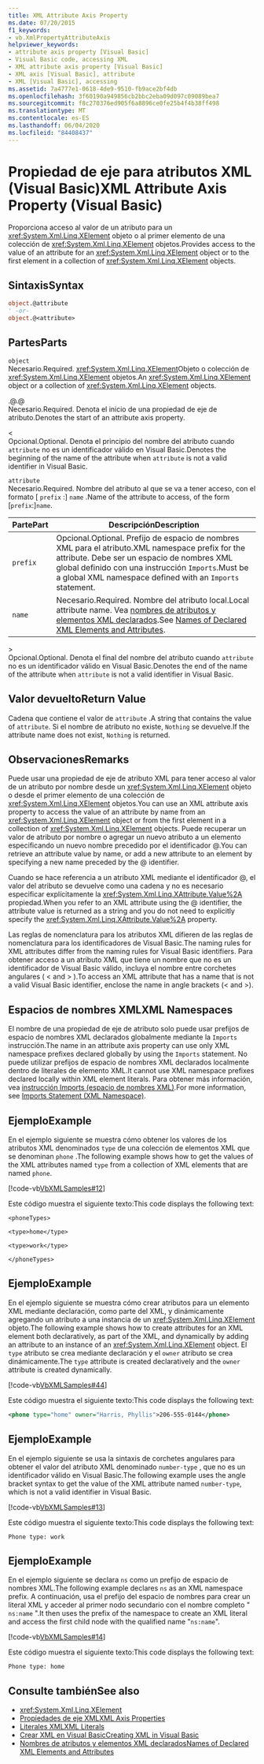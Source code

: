 ```yaml
---
title: XML Attribute Axis Property
ms.date: 07/20/2015
f1_keywords:
- vb.XmlPropertyAttributeAxis
helpviewer_keywords:
- attribute axis property [Visual Basic]
- Visual Basic code, accessing XML
- XML attribute axis property [Visual Basic]
- XML axis [Visual Basic], attribute
- XML [Visual Basic], accessing
ms.assetid: 7a4777e1-0618-4de9-9510-fb9ace2bf4db
ms.openlocfilehash: 3f60190a949856cb2bbc2eba09d097c09089bea7
ms.sourcegitcommit: f8c270376ed905f6a8896ce0fe25b4f4b38ff498
ms.translationtype: MT
ms.contentlocale: es-ES
ms.lasthandoff: 06/04/2020
ms.locfileid: "84408437"
---
```

# <a name="xml-attribute-axis-property-visual-basic"></a><span data-ttu-id="85b22-102">Propiedad de eje para atributos XML (Visual Basic)</span><span class="sxs-lookup"><span data-stu-id="85b22-102">XML Attribute Axis Property (Visual Basic)</span></span>
<span data-ttu-id="85b22-103">Proporciona acceso al valor de un atributo para un <xref:System.Xml.Linq.XElement> objeto o al primer elemento de una colección de <xref:System.Xml.Linq.XElement> objetos.</span><span class="sxs-lookup"><span data-stu-id="85b22-103">Provides access to the value of an attribute for an <xref:System.Xml.Linq.XElement> object or to the first element in a collection of <xref:System.Xml.Linq.XElement> objects.</span></span>  
  
## <a name="syntax"></a><span data-ttu-id="85b22-104">Sintaxis</span><span class="sxs-lookup"><span data-stu-id="85b22-104">Syntax</span></span>  
  
```vb  
object.@attribute  
' -or-  
object.@<attribute>  
```  
  
## <a name="parts"></a><span data-ttu-id="85b22-105">Partes</span><span class="sxs-lookup"><span data-stu-id="85b22-105">Parts</span></span>  
 `object`  
 <span data-ttu-id="85b22-106">Necesario.</span><span class="sxs-lookup"><span data-stu-id="85b22-106">Required.</span></span> <span data-ttu-id="85b22-107"><xref:System.Xml.Linq.XElement>Objeto o colección de <xref:System.Xml.Linq.XElement> objetos.</span><span class="sxs-lookup"><span data-stu-id="85b22-107">An <xref:System.Xml.Linq.XElement> object or a collection of <xref:System.Xml.Linq.XElement> objects.</span></span>  
  
 <span data-ttu-id="85b22-108">.@</span><span class="sxs-lookup"><span data-stu-id="85b22-108">.@</span></span>  
 <span data-ttu-id="85b22-109">Necesario.</span><span class="sxs-lookup"><span data-stu-id="85b22-109">Required.</span></span> <span data-ttu-id="85b22-110">Denota el inicio de una propiedad de eje de atributo.</span><span class="sxs-lookup"><span data-stu-id="85b22-110">Denotes the start of an attribute axis property.</span></span>  
  
 <  
 <span data-ttu-id="85b22-111">Opcional.</span><span class="sxs-lookup"><span data-stu-id="85b22-111">Optional.</span></span> <span data-ttu-id="85b22-112">Denota el principio del nombre del atributo cuando `attribute` no es un identificador válido en Visual Basic.</span><span class="sxs-lookup"><span data-stu-id="85b22-112">Denotes the beginning of the name of the attribute when `attribute` is not a valid identifier in Visual Basic.</span></span>  
  
 `attribute`  
 <span data-ttu-id="85b22-113">Necesario.</span><span class="sxs-lookup"><span data-stu-id="85b22-113">Required.</span></span> <span data-ttu-id="85b22-114">Nombre del atributo al que se va a tener acceso, con el formato [ `prefix` :] `name` .</span><span class="sxs-lookup"><span data-stu-id="85b22-114">Name of the attribute to access, of the form [`prefix`:]`name`.</span></span>  
  
|<span data-ttu-id="85b22-115">Parte</span><span class="sxs-lookup"><span data-stu-id="85b22-115">Part</span></span>|<span data-ttu-id="85b22-116">Descripción</span><span class="sxs-lookup"><span data-stu-id="85b22-116">Description</span></span>|  
|----------|-----------------|  
|`prefix`|<span data-ttu-id="85b22-117">Opcional.</span><span class="sxs-lookup"><span data-stu-id="85b22-117">Optional.</span></span> <span data-ttu-id="85b22-118">Prefijo de espacio de nombres XML para el atributo.</span><span class="sxs-lookup"><span data-stu-id="85b22-118">XML namespace prefix for the attribute.</span></span> <span data-ttu-id="85b22-119">Debe ser un espacio de nombres XML global definido con una instrucción `Imports`.</span><span class="sxs-lookup"><span data-stu-id="85b22-119">Must be a global XML namespace defined with an `Imports` statement.</span></span>|  
|`name`|<span data-ttu-id="85b22-120">Necesario.</span><span class="sxs-lookup"><span data-stu-id="85b22-120">Required.</span></span> <span data-ttu-id="85b22-121">Nombre del atributo local.</span><span class="sxs-lookup"><span data-stu-id="85b22-121">Local attribute name.</span></span> <span data-ttu-id="85b22-122">Vea [nombres de atributos y elementos XML declarados](../../programming-guide/language-features/xml/names-of-declared-xml-elements-and-attributes.md).</span><span class="sxs-lookup"><span data-stu-id="85b22-122">See [Names of Declared XML Elements and Attributes](../../programming-guide/language-features/xml/names-of-declared-xml-elements-and-attributes.md).</span></span>|  
  
 \>  
 <span data-ttu-id="85b22-123">Opcional.</span><span class="sxs-lookup"><span data-stu-id="85b22-123">Optional.</span></span> <span data-ttu-id="85b22-124">Denota el final del nombre del atributo cuando `attribute` no es un identificador válido en Visual Basic.</span><span class="sxs-lookup"><span data-stu-id="85b22-124">Denotes the end of the name of the attribute when `attribute` is not a valid identifier in Visual Basic.</span></span>  
  
## <a name="return-value"></a><span data-ttu-id="85b22-125">Valor devuelto</span><span class="sxs-lookup"><span data-stu-id="85b22-125">Return Value</span></span>  
 <span data-ttu-id="85b22-126">Cadena que contiene el valor de `attribute` .</span><span class="sxs-lookup"><span data-stu-id="85b22-126">A string that contains the value of `attribute`.</span></span> <span data-ttu-id="85b22-127">Si el nombre de atributo no existe, `Nothing` se devuelve.</span><span class="sxs-lookup"><span data-stu-id="85b22-127">If the attribute name does not exist, `Nothing` is returned.</span></span>  
  
## <a name="remarks"></a><span data-ttu-id="85b22-128">Observaciones</span><span class="sxs-lookup"><span data-stu-id="85b22-128">Remarks</span></span>  
 <span data-ttu-id="85b22-129">Puede usar una propiedad de eje de atributo XML para tener acceso al valor de un atributo por nombre desde un <xref:System.Xml.Linq.XElement> objeto o desde el primer elemento de una colección de <xref:System.Xml.Linq.XElement> objetos.</span><span class="sxs-lookup"><span data-stu-id="85b22-129">You can use an XML attribute axis property to access the value of an attribute by name from an <xref:System.Xml.Linq.XElement> object or from the first element in a collection of <xref:System.Xml.Linq.XElement> objects.</span></span> <span data-ttu-id="85b22-130">Puede recuperar un valor de atributo por nombre o agregar un nuevo atributo a un elemento especificando un nuevo nombre precedido por el identificador @.</span><span class="sxs-lookup"><span data-stu-id="85b22-130">You can retrieve an attribute value by name, or add a new attribute to an element by specifying a new name preceded by the @ identifier.</span></span>  
  
 <span data-ttu-id="85b22-131">Cuando se hace referencia a un atributo XML mediante el identificador @, el valor del atributo se devuelve como una cadena y no es necesario especificar explícitamente la <xref:System.Xml.Linq.XAttribute.Value%2A> propiedad.</span><span class="sxs-lookup"><span data-stu-id="85b22-131">When you refer to an XML attribute using the @ identifier, the attribute value is returned as a string and you do not need to explicitly specify the <xref:System.Xml.Linq.XAttribute.Value%2A> property.</span></span>  
  
 <span data-ttu-id="85b22-132">Las reglas de nomenclatura para los atributos XML difieren de las reglas de nomenclatura para los identificadores de Visual Basic.</span><span class="sxs-lookup"><span data-stu-id="85b22-132">The naming rules for XML attributes differ from the naming rules for Visual Basic identifiers.</span></span> <span data-ttu-id="85b22-133">Para obtener acceso a un atributo XML que tiene un nombre que no es un identificador de Visual Basic válido, incluya el nombre entre corchetes angulares ( \< and > ).</span><span class="sxs-lookup"><span data-stu-id="85b22-133">To access an XML attribute that has a name that is not a valid Visual Basic identifier, enclose the name in angle brackets (\< and >).</span></span>  
  
## <a name="xml-namespaces"></a><span data-ttu-id="85b22-134">Espacios de nombres XML</span><span class="sxs-lookup"><span data-stu-id="85b22-134">XML Namespaces</span></span>  
 <span data-ttu-id="85b22-135">El nombre de una propiedad de eje de atributo solo puede usar prefijos de espacio de nombres XML declarados globalmente mediante la `Imports` instrucción.</span><span class="sxs-lookup"><span data-stu-id="85b22-135">The name in an attribute axis property can use only XML namespace prefixes declared globally by using the `Imports` statement.</span></span> <span data-ttu-id="85b22-136">No puede utilizar prefijos de espacio de nombres XML declarados localmente dentro de literales de elemento XML.</span><span class="sxs-lookup"><span data-stu-id="85b22-136">It cannot use XML namespace prefixes declared locally within XML element literals.</span></span> <span data-ttu-id="85b22-137">Para obtener más información, vea [instrucción Imports (espacio de nombres XML)](../statements/imports-statement-xml-namespace.md).</span><span class="sxs-lookup"><span data-stu-id="85b22-137">For more information, see [Imports Statement (XML Namespace)](../statements/imports-statement-xml-namespace.md).</span></span>  
  
## <a name="example"></a><span data-ttu-id="85b22-138">Ejemplo</span><span class="sxs-lookup"><span data-stu-id="85b22-138">Example</span></span>  
 <span data-ttu-id="85b22-139">En el ejemplo siguiente se muestra cómo obtener los valores de los atributos XML denominados `type` de una colección de elementos XML que se denominan `phone` .</span><span class="sxs-lookup"><span data-stu-id="85b22-139">The following example shows how to get the values of the XML attributes named `type` from a collection of XML elements that are named `phone`.</span></span>  
  
 [!code-vb[VbXMLSamples#12](~/samples/snippets/visualbasic/VS_Snippets_VBCSharp/VbXMLSamples/VB/XMLSamples5.vb#12)]  
  
 <span data-ttu-id="85b22-140">Este código muestra el siguiente texto:</span><span class="sxs-lookup"><span data-stu-id="85b22-140">This code displays the following text:</span></span>  
  
 `<phoneTypes>`  
  
 `<type>home</type>`  
  
 `<type>work</type>`  
  
 `</phoneTypes>`  
  
## <a name="example"></a><span data-ttu-id="85b22-141">Ejemplo</span><span class="sxs-lookup"><span data-stu-id="85b22-141">Example</span></span>  
 <span data-ttu-id="85b22-142">En el ejemplo siguiente se muestra cómo crear atributos para un elemento XML mediante declaración, como parte del XML, y dinámicamente agregando un atributo a una instancia de un <xref:System.Xml.Linq.XElement> objeto.</span><span class="sxs-lookup"><span data-stu-id="85b22-142">The following example shows how to create attributes for an XML element both declaratively, as part of the XML, and dynamically by adding an attribute to an instance of an <xref:System.Xml.Linq.XElement> object.</span></span> <span data-ttu-id="85b22-143">El `type` atributo se crea mediante declaración y el `owner` atributo se crea dinámicamente.</span><span class="sxs-lookup"><span data-stu-id="85b22-143">The `type` attribute is created declaratively and the `owner` attribute is created dynamically.</span></span>  
  
 [!code-vb[VbXMLSamples#44](~/samples/snippets/visualbasic/VS_Snippets_VBCSharp/VbXMLSamples/VB/XMLSamples5.vb#44)]  
  
 <span data-ttu-id="85b22-144">Este código muestra el siguiente texto:</span><span class="sxs-lookup"><span data-stu-id="85b22-144">This code displays the following text:</span></span>  
  
```xml  
<phone type="home" owner="Harris, Phyllis">206-555-0144</phone>  
```  
  
## <a name="example"></a><span data-ttu-id="85b22-145">Ejemplo</span><span class="sxs-lookup"><span data-stu-id="85b22-145">Example</span></span>  
 <span data-ttu-id="85b22-146">En el ejemplo siguiente se usa la sintaxis de corchetes angulares para obtener el valor del atributo XML denominado `number-type` , que no es un identificador válido en Visual Basic.</span><span class="sxs-lookup"><span data-stu-id="85b22-146">The following example uses the angle bracket syntax to get the value of the XML attribute named `number-type`, which is not a valid identifier in Visual Basic.</span></span>  
  
 [!code-vb[VbXMLSamples#13](~/samples/snippets/visualbasic/VS_Snippets_VBCSharp/VbXMLSamples/VB/XMLSamples5.vb#13)]  
  
 <span data-ttu-id="85b22-147">Este código muestra el siguiente texto:</span><span class="sxs-lookup"><span data-stu-id="85b22-147">This code displays the following text:</span></span>  
  
 `Phone type: work`  
  
## <a name="example"></a><span data-ttu-id="85b22-148">Ejemplo</span><span class="sxs-lookup"><span data-stu-id="85b22-148">Example</span></span>  
 <span data-ttu-id="85b22-149">En el ejemplo siguiente se declara `ns` como un prefijo de espacio de nombres XML.</span><span class="sxs-lookup"><span data-stu-id="85b22-149">The following example declares `ns` as an XML namespace prefix.</span></span> <span data-ttu-id="85b22-150">A continuación, usa el prefijo del espacio de nombres para crear un literal XML y acceder al primer nodo secundario con el nombre completo " `ns:name` ".</span><span class="sxs-lookup"><span data-stu-id="85b22-150">It then uses the prefix of the namespace to create an XML literal and access the first child node with the qualified name "`ns:name`".</span></span>  
  
 [!code-vb[VbXMLSamples#14](~/samples/snippets/visualbasic/VS_Snippets_VBCSharp/VbXMLSamples/VB/XMLSamples6.vb#14)]  
  
 <span data-ttu-id="85b22-151">Este código muestra el siguiente texto:</span><span class="sxs-lookup"><span data-stu-id="85b22-151">This code displays the following text:</span></span>  
  
 `Phone type: home`  
  
## <a name="see-also"></a><span data-ttu-id="85b22-152">Consulte también</span><span class="sxs-lookup"><span data-stu-id="85b22-152">See also</span></span>

- <xref:System.Xml.Linq.XElement>
- [<span data-ttu-id="85b22-153">Propiedades de eje XML</span><span class="sxs-lookup"><span data-stu-id="85b22-153">XML Axis Properties</span></span>](index.md)
- [<span data-ttu-id="85b22-154">Literales XML</span><span class="sxs-lookup"><span data-stu-id="85b22-154">XML Literals</span></span>](../xml-literals/index.md)
- [<span data-ttu-id="85b22-155">Crear XML en Visual Basic</span><span class="sxs-lookup"><span data-stu-id="85b22-155">Creating XML in Visual Basic</span></span>](../../programming-guide/language-features/xml/creating-xml.md)
- [<span data-ttu-id="85b22-156">Nombres de atributos y elementos XML declarados</span><span class="sxs-lookup"><span data-stu-id="85b22-156">Names of Declared XML Elements and Attributes</span></span>](../../programming-guide/language-features/xml/names-of-declared-xml-elements-and-attributes.md)

